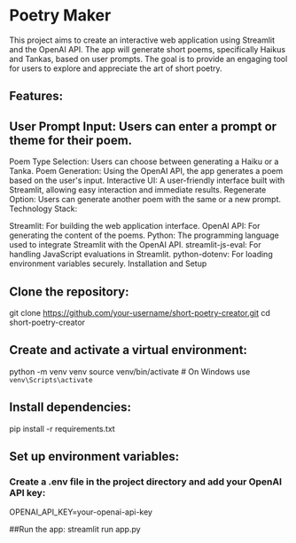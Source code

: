 # Poetry Maker

This project aims to create an interactive web application using Streamlit and the OpenAI API. The app will generate short poems, specifically Haikus and Tankas, based on user prompts. The goal is to provide an engaging tool for users to explore and appreciate the art of short poetry.

## Features:

## User Prompt Input: Users can enter a prompt or theme for their poem.
Poem Type Selection: Users can choose between generating a Haiku or a Tanka.
Poem Generation: Using the OpenAI API, the app generates a poem based on the user's input.
Interactive UI: A user-friendly interface built with Streamlit, allowing easy interaction and immediate results.
Regenerate Option: Users can generate another poem with the same or a new prompt.
Technology Stack:

Streamlit: For building the web application interface.
OpenAI API: For generating the content of the poems.
Python: The programming language used to integrate Streamlit with the OpenAI API.
streamlit-js-eval: For handling JavaScript evaluations in Streamlit.
python-dotenv: For loading environment variables securely.
Installation and Setup

## Clone the repository:
git clone https://github.com/your-username/short-poetry-creator.git
cd short-poetry-creator

## Create and activate a virtual environment:
python -m venv venv
source venv/bin/activate  # On Windows use `venv\Scripts\activate`

## Install dependencies:
pip install -r requirements.txt

## Set up environment variables:
### Create a .env file in the project directory and add your OpenAI API key:

OPENAI_API_KEY=your-openai-api-key

##Run the app:
streamlit run app.py
